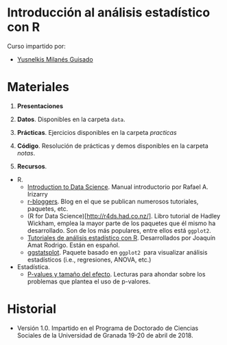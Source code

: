 # Introducción al análisis estadístico con R

Curso impartido por:

- [Yusnelkis Milanés Guisado](https://www.linkedin.com/in/yusnelkis/)


Materiales
=========

1. **Presentaciones**


2. **Datos**. Disponibles en la carpeta `data`.

3. **Prácticas**. Ejercicios disponibles en la carpeta *practicas*

4. **Código**. Resolución de prácticas y demos disponibles en la carpeta *notas*.

5. **Recursos**.

  - R.
    - [Introduction to Data Science](https://rafalab.github.io/dsbook/). Manual introductorio por Rafael A. Irizarry
    - [r-bloggers](https://www.r-bloggers.com/). Blog en el que se publican numerosos tutoriales, paquetes, etc.
    - (R for Data Science)[http://r4ds.had.co.nz/]. Libro tutorial de Hadley Wickham, emplea la mayor parte de los paquetes que él mismo ha desarrollado. Son de los más populares, entre ellos está `ggplot2`.
    - [Tutoriales de análisis estadístico con R](https://rpubs.com/Joaquin_AR). Desarrollados por Joaquín Amat Rodrigo. Están en español.
    - [ggstatsplot](https://github.com/IndrajeetPatil/ggstatsplot). Paquete basado en `ggplot2 `para visualizar análisis estadísticos (i.e., regresiones, ANOVA, etc.)
  - Estadística.
    - [P-values y tamaño del efecto](https://github.com/elrobin/introstatsconr/tree/master/p-values). Lecturas para ahondar sobre los problemas que plantea el uso de p-valores.


Historial
=========
- Versión 1.0. Impartido en el Programa de Doctorado de Ciencias Sociales de la Universidad de Granada 19-20 de abril de 2018.

